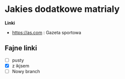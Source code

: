 # Jakies dodatkowe matrialy

**Linki**
 - https://as.com : Gazeta sportowa

## Fajne linki
 - [ ] pusty
 - [x] z ikjsem
 - [ ] Nowy branch
